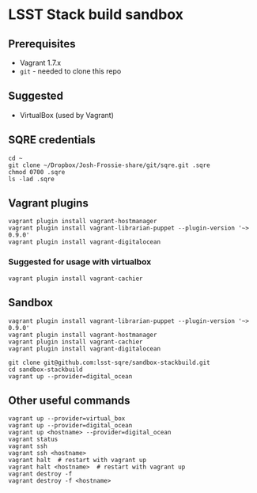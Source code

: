LSST Stack build sandbox
========================

Prerequisites
-------------

* Vagrant 1.7.x
* `git` - needed to clone this repo

Suggested
---------

* VirtualBox (used by Vagrant)

SQRE credentials
----------------

    cd ~
    git clone ~/Dropbox/Josh-Frossie-share/git/sqre.git .sqre
    chmod 0700 .sqre
    ls -lad .sqre

Vagrant plugins
---------------

    vagrant plugin install vagrant-hostmanager
    vagrant plugin install vagrant-librarian-puppet --plugin-version '~> 0.9.0'
    vagrant plugin install vagrant-digitalocean

### Suggested for usage with virtualbox

    vagrant plugin install vagrant-cachier

Sandbox
-------

    vagrant plugin install vagrant-librarian-puppet --plugin-version '~> 0.9.0'
	vagrant plugin install vagrant-hostmanager
    vagrant plugin install vagrant-cachier
	vagrant plugin install vagrant-digitalocean

    git clone git@github.com:lsst-sqre/sandbox-stackbuild.git
    cd sandbox-stackbuild
    vagrant up --provider=digital_ocean

Other useful commands
---------------------
    vagrant up --provider=virtual_box
    vagrant up --provider=digital_ocean
    vagrant up <hostname> --provider=digital_ocean
	vagrant status
	vagrant ssh
	vagrant ssh <hostname>
	vagrant halt  # restart with vagrant up
	vagrant halt <hostname>  # restart with vagrant up
	vagrant destroy -f
	vagrant destroy -f <hostname>
